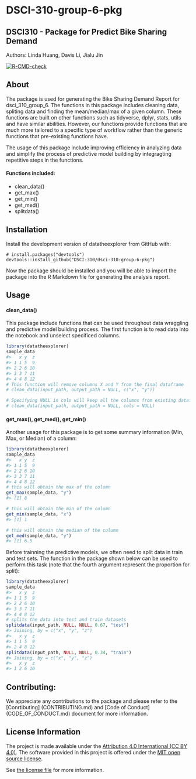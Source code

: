 
<!-- README.md is generated from README.Rmd. Please edit that file -->

# DSCI-310-group-6-pkg

## DSCI310 - Package for Predict Bike Sharing Demand

Authors: Linda Huang, Davis Li, Jialu Jin

<!-- badges: start -->

[![R-CMD-check](https://github.com/DSCI-310/dsci-310-group-6-pkg/actions/workflows/R-CMD-check.yaml/badge.svg)](https://github.com/DSCI-310/dsci-310-group-6-pkg/actions/workflows/R-CMD-check.yaml)
<!-- badges: end -->

## About

The package is used for generating the Bike Sharing Demand Report for
dsci_310_group_6. The functions in this package includes cleaning data,
spliting data and finding the mean/median/max of a given column. These functions 
are built on other functions such as tidyverse, dplyr, stats, utils and have similar abilities. 
However, our functions provide functions that are much more tailored to a specific type of workflow rather than
the generic functions that pre-existing functions have. 

The usage of this package include improving efficiency in analyzing data
and simplify the process of predictive model building by integragting
repetitive steps in the functions.

#### Functions included:
* clean_data()
* get_max()
* get_min()
* get_med()
* splitdata()

## Installation

Install the development version of datatheexplorer from GitHub with:

    # install.packages("devtools")
    devtools::install_github("DSCI-310/dsci-310-group-6-pkg")

Now the package should be installed and you will be able to import the
package into the R Markdown file for generating the analysis report.

## Usage

#### clean_data()

This package include functions that can be used throughout data
wraggling and predictive model building process. The first function is
to read data into the notebook and unselect specificed columns.

``` r
library(datatheexplorer)
sample_data
#>   x y  z
#> 1 1 5  9
#> 2 2 6 10
#> 3 3 7 11
#> 4 4 8 12
# This function will remove columns X and Y from the final dataframe
# clean_data(input_path, output_path = NULL, c("x", "y"))

# Specifying NULL in cols will keep all the columns from existing dataframe
# clean_data(input_path, output_path = NULL, cols = NULL)
```

#### get_max(), get_med(), get_min()

Another usage for this package is to get some summary information (Min,
Max, or Median) of a column:

``` r
library(datatheexplorer)
sample_data
#>   x y  z
#> 1 1 5  9
#> 2 2 6 10
#> 3 3 7 11
#> 4 4 8 12
# this will obtain the max of the column
get_max(sample_data, "y")
#> [1] 8

# this will obtain the min of the column
get_min(sample_data, "x")
#> [1] 1

# this will obtain the median of the column
get_med(sample_data, "y")
#> [1] 6.5
```

Before trainning the predictive models, we often need to split data in
train and test sets. The function in the package shown below can be used
to perform this task (note that the fourth argument represent the
proportion for split):

``` r
library(datatheexplorer)
sample_data
#>   x y  z
#> 1 1 5  9
#> 2 2 6 10
#> 3 3 7 11
#> 4 4 8 12
# splits the data into test and train datasets
splitdata(input_path, NULL, NULL, 0.67, "test")
#> Joining, by = c("x", "y", "z")
#>   x y  z
#> 1 1 5  9
#> 2 4 8 12
splitdata(input_path, NULL, NULL, 0.34, "train")
#> Joining, by = c("x", "y", "z")
#>   x y  z
#> 1 2 6 10
```

## Contributing:

We appreciate any contributions to the package and please refer to the
\[Conrtibuting\] (CONTRIBUTING.md) and \[Code of Conduct\]
(CODE_OF_CONDUCT.md) document for more information.

## License Information

The project is made available under the [Attribution 4.0 International
(CC BY 4.0)](https://creativecommons.org/licenses/by/4.0/). The software
provided in this project is offered under the [MIT open source
license](https://opensource.org/license/mit/).

See [the license file](LICENSE.md) for more information.
